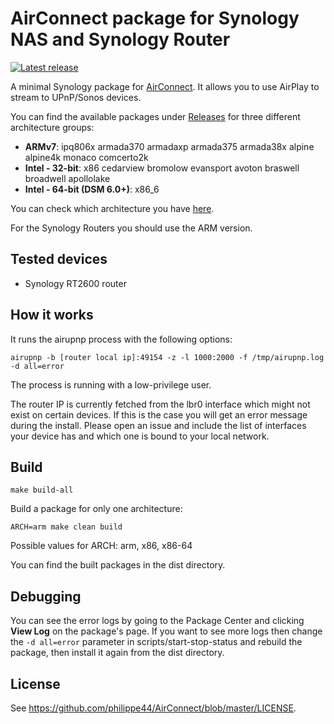 # AirConnect package for Synology NAS and Synology Router

[![Latest release](https://img.shields.io/github/release/bandesz/AirConnect-Synology.svg)](https://github.com/bandesz/AirConnect-Synology/releases/latest)

A minimal Synology package for [AirConnect](https://github.com/philippe44/AirConnect
). It allows you to use AirPlay to stream to UPnP/Sonos devices.

You can find the available packages under [Releases](https://github.com/bandesz/AirConnect-Synology/releases) for three different architecture groups:
 * **ARMv7**: ipq806x armada370 armadaxp armada375 armada38x alpine alpine4k monaco comcerto2k
 * **Intel - 32-bit**: x86 cedarview bromolow evansport avoton braswell broadwell apollolake
 * **Intel - 64-bit (DSM 6.0+)**: x86_6

You can check which architecture you have [here](https://www.synology.com/en-uk/knowledgebase/DSM/tutorial/General/What_kind_of_CPU_does_my_NAS_have).

For the Synology Routers you should use the ARM version.

## Tested devices

* Synology RT2600 router

## How it works

It runs the airupnp process with the following options:

```
airupnp -b [router local ip]:49154 -z -l 1000:2000 -f /tmp/airupnp.log -d all=error
```

The process is running with a low-privilege user.

The router IP is currently fetched from the lbr0 interface which might not exist on certain devices. If this is the case you will get an error message during the install. Please open an issue and include the list of interfaces your device has and which one is bound to your local network.

## Build

```
make build-all
```

Build a package for only one architecture:

```
ARCH=arm make clean build
```

Possible values for ARCH: arm, x86, x86-64

You can find the built packages in the dist directory.

## Debugging

You can see the error logs by going to the Package Center and clicking **View Log** on the package's page.
If you want to see more logs then change the ```-d all=error``` parameter in scripts/start-stop-status and rebuild the package, then install it again from the dist directory.

## License

See https://github.com/philippe44/AirConnect/blob/master/LICENSE.
